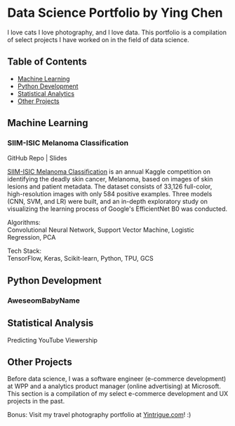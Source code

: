 # Data Science Portfolio by Ying Chen

I love cats I love photography, and I love data. This portfolio is a compilation of select projects I have worked on in the field of data science.

## Table of Contents

- [Machine Learning](#machine_learning)
- [Python Development](#python_dev)
- [Statistical Analytics](#statistical_analysis)
- [Other Projects](#others)

<a name="machine_learning"></a>

## Machine Learning

### SIIM-ISIC Melanoma Classification 

GitHub Repo | Slides

[SIIM-ISIC Melanoma Classification](https://www.kaggle.com/c/siim-isic-melanoma-classification) is an annual Kaggle competition on identifying the deadly skin cancer, Melanoma, based on images of skin lesions and patient metadata. The dataset consists of 33,126 full-color, high-resolution images with only 584 positive examples. Three models (CNN, SVM, and LR) were built, and an in-depth exploratory study on visualizing the learning process of Google's EfficientNet B0  was conducted.

Algorithms:  
Convolutional Neural Network, Support Vector Machine, Logistic Regression, PCA

Tech Stack:  
TensorFlow, Keras, Scikit-learn, Python, TPU, GCS

<a name="python_dev"></a>

## Python Development

### AweseomBabyName

<a name="statistical_analysis"></a>

## Statistical Analysis

Predicting YouTube Viewership

<a name="others"></a>

## Other Projects

Before data science, I was a software engineer (e-commerce development) at WPP and a analytics product manager (online advertising) at Microsoft. This section is a compilation of my select e-commerce development and UX projects in the past.

Bonus: Visit my travel photography portfolio at [Yintrigue.com]()! :)